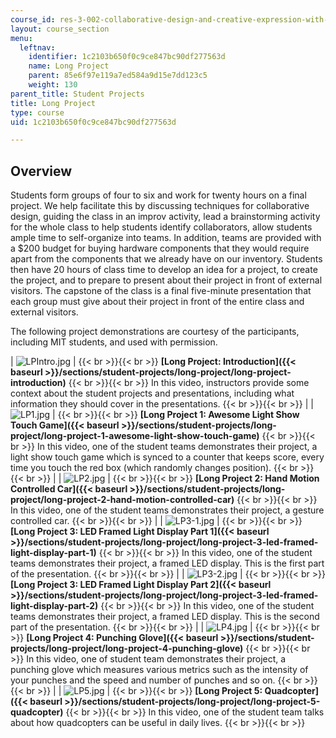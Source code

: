 ```yaml
---
course_id: res-3-002-collaborative-design-and-creative-expression-with-arduino-microcontrollers-january-iap-2017
layout: course_section
menu:
  leftnav:
    identifier: 1c2103b650f0c9ce847bc90df277563d
    name: Long Project
    parent: 85e6f97e119a7ed584a9d15e7dd123c5
    weight: 130
parent_title: Student Projects
title: Long Project
type: course
uid: 1c2103b650f0c9ce847bc90df277563d

---
```


Overview
--------

Students form groups of four to six and work for twenty hours on a final project. We help facilitate this by discussing techniques for collaborative design, guiding the class in an improv activity, lead a brainstorming activity for the whole class to help students identify collaborators, allow students ample time to self-organize into teams. In addition, teams are provided with a $200 budget for buying hardware components that they would require apart from the components that we already have on our inventory. Students then have 20 hours of class time to develop an idea for a project, to create the project, and to prepare to present about their project in front of external visitors. The capstone of the class is a final five-minute presentation that each group must give about their project in front of the entire class and external visitors.

The following project demonstrations are courtesy of the participants, including MIT students, and used with permission.

| ![LPIntro.jpg](/coursemedia/res-3-002-collaborative-design-and-creative-expression-with-arduino-microcontrollers-january-iap-2017/73bbbfdef637a17339aa80e5f095d43d_LPIntro.jpg) |  {{< br >}}{{< br >}}  **[Long Project: Introduction]({{< baseurl >}}/sections/student-projects/long-project/long-project-introduction)** {{< br >}}{{< br >}} In this video, instructors provide some context about the student projects and presentations, including what information they should cover in the presentations.   {{< br >}}{{< br >}}  |
| ![LP1.jpg](/coursemedia/res-3-002-collaborative-design-and-creative-expression-with-arduino-microcontrollers-january-iap-2017/6a1ac09ee79a3b88be45a782edcc1f92_LP1.jpg) |  {{< br >}}{{< br >}} ﻿**[Long Project 1: Awesome Light Show Touch Game]({{< baseurl >}}/sections/student-projects/long-project/long-project-1-awesome-light-show-touch-game)** {{< br >}}{{< br >}} In this video, one of the student teams demonstrates their project, a light show touch game which is synced to a counter that keeps score, every time you touch the red box (which randomly changes position).   {{< br >}}{{< br >}}  |
| ![LP2.jpg](/coursemedia/res-3-002-collaborative-design-and-creative-expression-with-arduino-microcontrollers-january-iap-2017/255d9455f2cc2a98023e587bb3828f75_LP2.jpg) |  {{< br >}}{{< br >}} ﻿**[Long Project 2: Hand Motion Controlled Car]({{< baseurl >}}/sections/student-projects/long-project/long-project-2-hand-motion-controlled-car)** {{< br >}}{{< br >}} In this video, one of the student teams demonstrates their project, a gesture controlled car.   {{< br >}}{{< br >}}  |
| ![LP3-1.jpg](/coursemedia/res-3-002-collaborative-design-and-creative-expression-with-arduino-microcontrollers-january-iap-2017/64ebff042c883592c6bb216668ee3021_LP3-1.jpg) |  {{< br >}}{{< br >}}  **[Long Project 3: LED Framed Light Display Part 1]({{< baseurl >}}/sections/student-projects/long-project/long-project-3-led-framed-light-display-part-1)** {{< br >}}{{< br >}} In this video, one of the student teams demonstrates their project, a framed LED display. This is the first part of the presentation.   {{< br >}}{{< br >}}  |
| ![LP3-2.jpg](/coursemedia/res-3-002-collaborative-design-and-creative-expression-with-arduino-microcontrollers-january-iap-2017/de082736ce240a827a7f4d30d01f360b_LP3-2.jpg) |  {{< br >}}{{< br >}}  **[Long Project 3: LED Framed Light Display Part 2]({{< baseurl >}}/sections/student-projects/long-project/long-project-3-led-framed-light-display-part-2)** {{< br >}}{{< br >}} In this video, one of the student teams demonstrates their project, a framed LED display. This is the second part of the presentation.   {{< br >}}{{< br >}}  |
| ![LP4.jpg](/coursemedia/res-3-002-collaborative-design-and-creative-expression-with-arduino-microcontrollers-january-iap-2017/53c1fba49efd543777503e9e49f64c41_LP4.jpg) |  {{< br >}}{{< br >}} ﻿**[Long Project 4: Punching Glove]({{< baseurl >}}/sections/student-projects/long-project/long-project-4-punching-glove)** {{< br >}}{{< br >}} In this video, one of student team demonstrates their project, a punching glove which measures various metrics such as the intensity of your punches and the speed and number of punches and so on.   {{< br >}}{{< br >}}  |
| ![LP5.jpg](/coursemedia/res-3-002-collaborative-design-and-creative-expression-with-arduino-microcontrollers-january-iap-2017/55b86be3a920c227a424a7c52b03d6c5_LP5.jpg)﻿ |  {{< br >}}{{< br >}} ﻿**[Long Project 5: Quadcopter]({{< baseurl >}}/sections/student-projects/long-project/long-project-5-quadcopter)** {{< br >}}{{< br >}} In this video, one of the student team talks about how quadcopters can be useful in daily lives.   {{< br >}}{{< br >}}